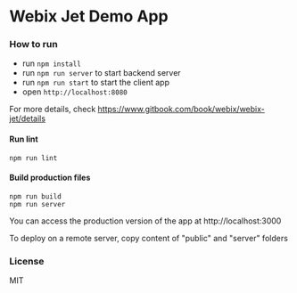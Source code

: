 Webix Jet Demo App
===================

### How to run

- run ```npm install```
- run ```npm run server``` to start backend server
- run ```npm run start``` to start the client app
- open ```http://localhost:8080```

For more details, check https://www.gitbook.com/book/webix/webix-jet/details

#### Run lint

```
npm run lint
```

#### Build production files

```
npm run build
npm run server
```

You can access the production version of the app at http://localhost:3000

To deploy on a remote server, copy content of "public" and "server" folders


### License

MIT